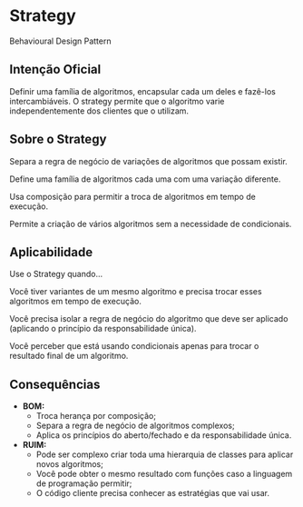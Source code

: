# Strategy
Behavioural Design Pattern

## Intenção Oficial
Definir uma família de algoritmos, encapsular cada um deles e fazê-los intercambiáveis. O strategy
permite que o algoritmo varie independentemente dos clientes que o utilizam.

## Sobre o Strategy
Separa a regra de negócio de variações de algoritmos que possam existir.

Define uma família de algoritmos cada uma com uma variação diferente.

Usa composição para permitir a troca de algoritmos em tempo de execução.

Permite a criação de vários algoritmos sem a necessidade de condicionais.

## Aplicabilidade
Use o Strategy quando...

Você tiver variantes de um mesmo algoritmo e precisa trocar esses algoritmos em tempo de execução.

Você precisa isolar a regra de negócio do algoritmo que deve ser aplicado (aplicando o princípio 
da responsabilidade única).

Você perceber que está usando condicionais apenas para trocar o resultado final de um algoritmo.

## Consequências
- **BOM:**
  - Troca herança por composição;
  - Separa a regra de negócio de algoritmos complexos;
  - Aplica os princípios do aberto/fechado e da responsabilidade única.
- **RUIM:**
  - Pode ser complexo criar toda uma hierarquia de classes para aplicar novos algoritmos;
  - Você pode obter o mesmo resultado com funções caso a linguagem de programação permitir;
  - O código cliente precisa conhecer as estratégias que vai usar.